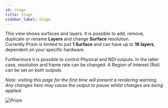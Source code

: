 ```yaml
---
id: stage
title: Stage
sidebar_label: Stage
---
```


This view shows surfaces and layers. It is possible to add, remove, duplicate or rename **Layers** and change **Surface** resolution.  
Currently Prism is limited to just **1 Surface** and can have up to **16 layers**, dependent on your specific hardware.  

Furthermore it is possible to control Physical and NDI outputs. In the latter case, resolution and frame rate can be changed.
A Region of Interest (RoI) can be set on both outputs. 

*Note: visiting this page for the first time will present a rendering warning. Any changes here may cause the output to pause whilst changes are being applied.*

![Prism](/prismdocs/images/prism-stage-view.png)